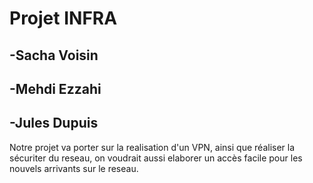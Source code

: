# Projet INFRA

## -Sacha Voisin
## -Mehdi Ezzahi
## -Jules Dupuis

Notre projet va porter sur la realisation d'un VPN, ainsi que réaliser la sécuriter du reseau, on voudrait aussi elaborer un accès facile pour les nouvels arrivants sur le reseau.
